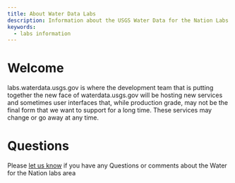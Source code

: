 ```yaml
---
title: About Water Data Labs
description: Information about the USGS Water Data for the Nation Labs.
keywords:
  - labs information
---
```

Welcome
=======
labs.waterdata.usgs.gov is where the development team that is putting together the new face of waterdata.usgs.gov will be hosting new services and sometimes user interfaces that, while production grade, may not be the final form that we want to support for a long time.  These services may change or go away at any time.  


Questions
==========
Please [let us know](https://water.usgs.gov/contact/gsanswers?pemail=gs-w_water_data_for_the_nation&subject=Water%20Data%20for%20the%20Nation%20Labs%20Feedback&viewnote=%3CH1%3EUSGS+WDFN+TNG+Feedback%3C/H1%3E) if you have any Questions or comments about the Water for the Nation labs area

